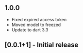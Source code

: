 ## 1.0.0
* Fixed expired access token
* Moved model to freezed
* Update to dart 3.3

## [0.0.1+1] - Initial release


